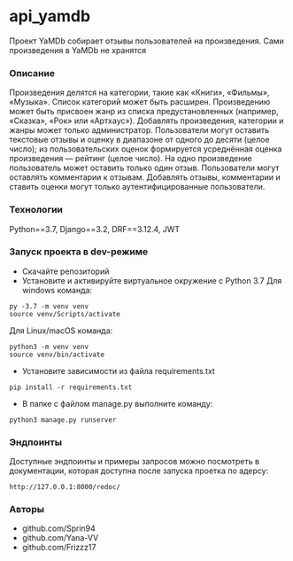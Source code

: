 # api_yamdb
Проект YaMDb собирает отзывы пользователей на произведения. Сами произведения в YaMDb не хранятся
### Описание
Произведения делятся на категории, такие как «Книги», «Фильмы», «Музыка». Список категорий может быть расширен.
Произведению может быть присвоен жанр из списка предустановленных (например, «Сказка», «Рок» или «Артхаус»). 
Добавлять произведения, категории и жанры может только администратор.
Пользователи могут оставить текстовые отзывы и оценку в диапазоне от одного до десяти (целое число); из пользовательских оценок формируется усреднённая оценка произведения — рейтинг (целое число). На одно произведение пользователь может оставить только один отзыв.
Пользователи могут оставлять комментарии к отзывам.
Добавлять отзывы, комментарии и ставить оценки могут только аутентифицированные пользователи.
### Технологии
Python==3.7, Django==3.2, DRF==3.12.4, JWT
### Запуск проекта в dev-режиме
- Скачайте репозиторий
- Установите и активируйте виртуальное окружение c Python 3.7
Для windows команда:
```
py -3.7 -m venv venv
source venv/Scripts/activate
```
Для Linux/macOS команда:
```
python3 -m venv venv
source venv/bin/activate
```
- Установите зависимости из файла requirements.txt
```
pip install -r requirements.txt
```
- В папке с файлом manage.py выполните команду:
```
python3 manage.py runserver
```
### Эндпоинты
Доступные эндпоинты и примеры запросов можно посмотреть в документации, которая доступна после запуска проетка по адерсу:
```
http://127.0.0.1:8000/redoc/
```

### Авторы
- github.com/Sprin94
- github.com/Yana-VV
- github.com/Frizzz17
